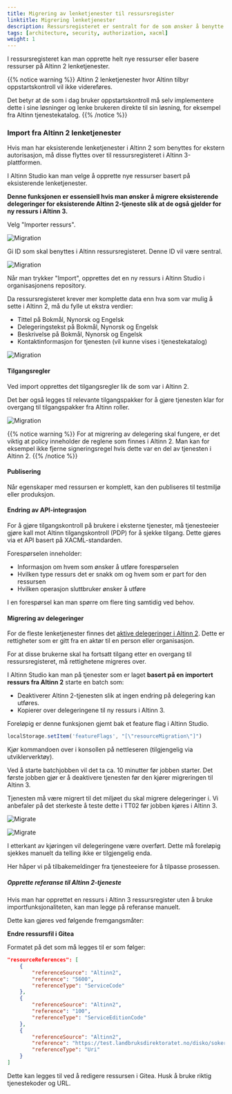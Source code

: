 ```yaml
---
title: Migrering av lenketjenester til ressursregister
linktitle: Migrering lenketjenester
description: Ressursregisteret er sentralt for de som ønsker å benytte Altinn autorisasjon til tilgangsstyring og kontroll for tjenester de drifter utenfor Altinn.
tags: [architecture, security, authorization, xacml]
weight: 1
---
```


I ressursregisteret kan man opprette helt nye ressurser eller basere ressurser på Altinn 2 lenketjenester.

{{% notice warning %}}
Altinn 2 lenketjenester hvor Altinn tilbyr oppstartskontroll vil ikke videreføres.

Det betyr at de som i dag bruker oppstartskontroll må selv implementere dette i sine løsninger og lenke brukeren direkte til sin løsning, for eksempel fra Altinn tjenestekatalog.
{{% /notice %}}

### Import fra Altinn 2 lenketjenester

Hvis man har eksisterende lenketjenester i Altinn 2 som benyttes for ekstern autorisasjon, må disse flyttes over til ressursregisteret i Altinn 3-plattformen.

I Altinn Studio kan man velge å opprette nye ressurser basert på eksisterende lenketjenester. 

**Denne funksjonen er essensiell hvis man ønsker å migrere eksisterende delegeringer for eksisterende Altinn 2-tjeneste slik at de også gjelder for ny ressurs i Altinn 3.**

Velg "Importer ressurs".

![Migration](/authorization/what-do-you-get/resourceregistry/migration/migrationstep1.png "Migration")

Gi ID som skal benyttes i Altinn ressursregisteret. Denne ID vil være sentral.

![Migration](/authorization/what-do-you-get/resourceregistry/migration/migrationstep2.png "Migration")

Når man trykker "Import", opprettes det en ny ressurs i Altinn Studio i organisasjonens repository.

Da ressursregisteret krever mer komplette data enn hva som var mulig å sette i Altinn 2, må du fylle ut ekstra verdier:

- Tittel på Bokmål, Nynorsk og Engelsk
- Delegeringstekst på Bokmål, Nynorsk og Engelsk
- Beskrivelse på Bokmål, Nynorsk og Engelsk
- Kontaktinformasjon for tjenesten (vil kunne vises i tjenestekatalog)

![Migration](migrationstep3.png "Migration")

#### Tilgangsregler

Ved import opprettes det tilgangsregler lik de som var i Altinn 2.

Det bør også legges til relevante tilgangspakker for å gjøre tjenesten klar for overgang til tilgangspakker fra Altinn roller.

![Migration](migrationstep4.png "Migration")

{{% notice warning %}}
For at migrering av delegering skal fungere, er det viktig at policy inneholder de reglene som finnes i Altinn 2. Man kan for eksempel ikke fjerne signeringsregel hvis dette var en del av tjenesten i Altinn 2.
{{% /notice %}}

#### Publisering

Når egenskaper med ressursen er komplett, kan den publiseres til testmiljø eller produksjon.

#### Endring av API-integrasjon

For å gjøre tilgangskontroll på brukere i eksterne tjenester, må tjenesteeier gjøre kall mot Altinn tilgangskontroll (PDP) for å sjekke tilgang. Dette gjøres via et API basert på XACML-standarden.

Forespørselen inneholder:

- Informasjon om hvem som ønsker å utføre forespørselen
- Hvilken type ressurs det er snakk om og hvem som er part for den ressursen
- Hvilken operasjon sluttbruker ønsker å utføre

I en forespørsel kan man spørre om flere ting samtidig ved behov.

#### Migrering av delegeringer

For de fleste lenketjenester finnes det [aktive delegeringer i Altinn 2](https://github.com/Altinn/altinn-access-management/issues/579). Dette er rettigheter som er gitt fra en aktør til en person eller organisasjon.

For at disse brukerne skal ha fortsatt tilgang etter en overgang til ressursregisteret, må rettighetene migreres over.

I Altinn Studio kan man på tjenester som er laget **basert på en importert ressurs fra Altinn 2** starte en batch som:

- Deaktiverer Altinn 2-tjenesten slik at ingen endring på delegering kan utføres.
- Kopierer over delegeringene til ny ressurs i Altinn 3.

Foreløpig er denne funksjonen gjemt bak et feature flag i Altinn Studio.

```javascript
localStorage.setItem('featureFlags', "[\"resourceMigration\"]")
```

Kjør kommandoen over i konsollen på nettleseren (tilgjengelig via utviklerverktøy).

Ved å starte batchjobben vil det ta ca. 10 minutter før jobben starter. Det første jobben gjør er å deaktivere tjenesten før den kjører migreringen til Altinn 3.

Tjenesten må være migrert til det miljøet du skal migrere delegeringer i. Vi anbefaler på det sterkeste å teste dette i TT02 før jobben kjøres i Altinn 3.

![Migrate](migrationstep5.png "Migreringsvalg i Altinn Studio")

![Migrate](migrationstep6.png "Migreringsvalg i Altinn Studio")

I etterkant av kjøringen vil delegeringene være overført. Dette må foreløpig sjekkes manuelt da telling ikke er tilgjengelig enda.

Her håper vi på tilbakemeldinger fra tjenesteeiere for å tilpasse prosessen.

##### Opprette referanse til Altinn 2-tjeneste

Hvis man har opprettet en ressurs i Altinn 3 ressursregister uten å bruke importfunksjonaliteten, kan man legge på referanse manuelt.

Dette kan gjøres ved følgende fremgangsmåter:

**Endre ressursfil i Gitea**

Formatet på det som må legges til er som følger:

```json
"resourceReferences": [
    {
        "referenceSource": "Altinn2",
        "reference": "5600",
        "referenceType": "ServiceCode"
    },
    {
        "referenceSource": "Altinn2",
        "reference": "100",
        "referenceType": "ServiceEditionCode"
    },
    {
        "referenceSource": "Altinn2",
        "reference": "https://test.landbruksdirektoratet.no/disko/soker",
        "referenceType": "Uri"
    }
]
```

Dette kan legges til ved å redigere ressursen i Gitea. Husk å bruke riktig tjenestekoder og URL.

